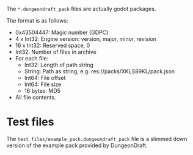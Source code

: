 The `*.dungeondraft_pack` files are actually godot packages.

The format is as follows:

- 0x43504447: Magic number (GDPC)
- 4 x Int32: Engine version: version, major, minor, revision
- 16 x Int32: Reserved space, 0
- Int32: Number of files in archive
- For each file:
  - Int32: Length of path string
  - String: Path as string, e.g. res://packs/XKLS89KL/pack.json
  - Int64: File offset
  - Int64: File size
  - 16 bytes: MD5
- All file contents.

# Test files
The `test_files/example_pack.dungeondraft_pack` file is a slimmed down version of
the example pack provided by DungeonDraft.